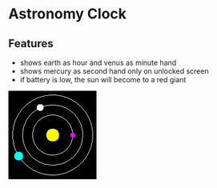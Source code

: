 # Astronomy Clock

## Features

* shows earth as hour and venus as minute hand
* shows mercury as second hand only on unlocked screen
* if battery is low, the sun will become to a red giant

![logo](screenshot1.png)
